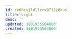 ```yaml
---
id: rv6hcvjldllrrv9712z8kus
title: Light
desc: ''
updated: 1681955504860
created: 1681955504860
---
```

